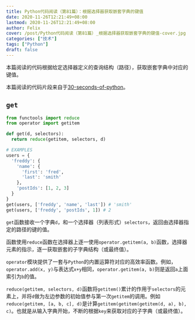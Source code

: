 ```yaml
---
title: Python代码阅读（第81篇）：根据选择器获取嵌套字典的键值
date: 2020-11-26T12:21:49+08:00
lastmod: 2020-11-26T12:21:49+08:00
author: Felix
cover: /post/Python代码阅读（第81篇）_根据选择器获取嵌套字典的键值-cover.jpg
categories: ["技术"]
tags: ["Python"]
draft: false
---
```


本篇阅读的代码根据给定选择器定义的查询结构（路径），获取嵌套字典中对应的键值。

本篇阅读的代码片段来自于[30-seconds-of-python](https://github.com/30-seconds/30-seconds-of-python)。

<!--more-->

## `get`

```python
from functools import reduce 
from operator import getitem

def get(d, selectors):
  return reduce(getitem, selectors, d)

# EXAMPLES
users = {
  'freddy': {
    'name': {
      'first': 'fred',
      'last': 'smith' 
    },
    'postIds': [1, 2, 3]
  }
}
get(users, ['freddy', 'name', 'last']) # 'smith'
get(users, ['freddy', 'postIds', 1]) # 2
```

`get`函数接收一个字典`d`，和一个选择器（列表形式）`selectors`，返回由选择器指定的路径的键的值。 

函数使用`reduce`函数在选择器上逐一使用`operator.getitem(a, b)`函数，选择器元素的指示，逐一获取嵌套的子字典结构（或最终值）。

`operator`模块提供了一套与`Python`的内置运算符对应的高效率函数。例如，`operator.add(x, y)`与表达式`x+y`相同，`operator.getitem(a, b)`则是返回`a`上面索引为`b`的值。

`reduce(getitem, selectors, d)`函数将`getitem()`累计的作用于`selectors`的元素上，并将`d`做为左边参数的初始值参与第一次`getitem`的调用。例如`reduce(getitem, [a, b, c], d)`是计算`getitem(getitem(getitem(d, a), b), c)`。也就是从输入字典开始，不断的根据`key`来获取对应的子字典（或最终值）。
